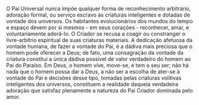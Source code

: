 ﻿O Pai Universal nunca impõe qualquer forma de reconhecimento arbitrário, adoração formal, ou serviço escravo às criaturas inteligentes e dotadas de vontade dos universos. Os habitantes evolucionários dos mundos do tempo e espaço devem por si mesmos - em seus corações - reconhecer, amar, e voluntariamente adorá-lo. O Criador se recusa a coagir ou constranger o livre-arbítrio espiritual de suas criaturas materiais. A dedicação afetuosa da vontade humana, de fazer a vontade do Pai, é a dádiva mais preciosa que o homem pode oferecer a Deus; de fato, uma consagração da vontade da criatura constitui a única dádiva possível de valor verdadeiro do homem ao Pai do Paraíso. Em Deus, o homem vive, move-se, e tem o seu ser; não há nada que o homem possa dar a Deus, a não ser a escolha de ater-se à vontade do Pai e decisões desse tipo, tomadas pelas criaturas volitivas inteligentes dos universos, constituem a realidade daquela verdadeira adoração que satisfaz plenamente a natureza do Pai Criador dominada pelo amor.